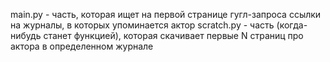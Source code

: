 main.py - часть, которая ищет на первой странице гугл-запроса ссылки на журналы, в которых упоминается актор
scratch.py - часть (когда-нибудь станет функцией), которая скачивает первые N страниц про актора в определенном журнале
